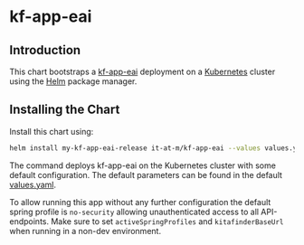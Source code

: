 # kf-app-eai

## Introduction

This chart bootstraps a [kf-app-eai](https://github.com/it-at-m/kf-app-eai) deployment on a [Kubernetes](http://kubernetes.io) cluster using the [Helm](https://helm.sh) package manager.

## Installing the Chart

Install this chart using:

```bash
helm install my-kf-app-eai-release it-at-m/kf-app-eai --values values.yaml
```

The command deploys kf-app-eai on the Kubernetes cluster with some default configuration. The default parameters can be found in the default [values.yaml](https://github.com/it-at-m/helm-charts/blob/main/charts/kf-app-eai/values.yaml).

To allow running this app without any further configuration the default spring profile is `no-security` allowing unauthenticated access to all API-endpoints. Make sure to set `activeSpringProfiles` and `kitafinderBaseUrl` when running in a non-dev environment.

